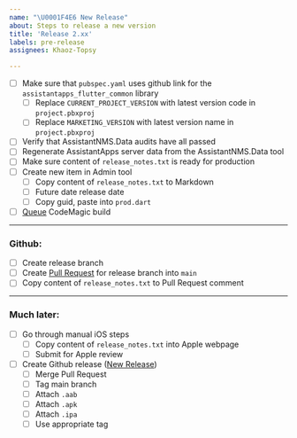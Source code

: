 ```yaml
---
name: "\U0001F4E6 New Release"
about: Steps to release a new version
title: 'Release 2.xx'
labels: pre-release
assignees: Khaoz-Topsy

---
```


- [ ] Make sure that `pubspec.yaml` uses github link for the `assistantapps_flutter_common` library
  - [ ] Replace `CURRENT_PROJECT_VERSION` with latest version code in `project.pbxproj`
  - [ ] Replace `MARKETING_VERSION` with latest version name in `project.pbxproj`
- [ ] Verify that AssistantNMS.Data audits have all passed
- [ ] Regenerate AssistantApps server data from the AssistantNMS.Data tool
- [ ] Make sure content of `release_notes.txt` is ready for production
- [ ] Create new item in Admin tool
  - [ ] Copy content of `release_notes.txt` to Markdown
  - [ ] Future date release date
  - [ ] Copy guid, paste into `prod.dart`
- [ ] [Queue](https://codemagic.io/app/5d9da9057a0a9500105180bf/workflow/5ef3374ec0adbfe0fdee431d/settings) CodeMagic build 

---

### Github:
- [ ] Create release branch
- [ ] Create [Pull Request](https://github.com/AssistantNMS/App/compare) for release branch into `main`
- [ ] Copy content of `release_notes.txt` to Pull Request comment

---

### Much later:
- [ ] Go through manual iOS steps
  - [ ] Copy content of `release_notes.txt` into Apple webpage
  - [ ] Submit for Apple review
- [ ] Create Github release ([New Release](https://github.com/AssistantNMS/App/releases/new))
  - [ ] Merge Pull Request
  - [ ] Tag main branch
  - [ ] Attach `.aab`
  - [ ] Attach `.apk`
  - [ ] Attach `.ipa`
  - [ ] Use appropriate tag
